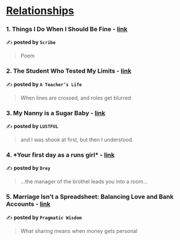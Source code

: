 
<h1><a href=https://medium.com/tag/relationships/recommended target="_blank" rel="noopener noreferrer">Relationships</a></h1>
<h3>1. Things I Do When I Should Be Fine - <a href="https://medium.com/scribe/things-i-do-when-i-should-be-fine-782d8be027f0" target="_blank" rel="noopener noreferrer">link</a></h3>

✍️ **posted by `Scribe`**

<blockquote>Poem</blockquote>

<h3>2. The Student Who Tested My Limits - <a href="https://medium.com/the-life-of-a-mexican-high-school-teacher/the-student-who-tested-my-limits-5fb7d5e7f013" target="_blank" rel="noopener noreferrer">link</a></h3>

✍️ **posted by `A Teacher’s Life`**

<blockquote>When lines are crossed, and roles get blurred</blockquote>

<h3>3. My Nanny is a Sugar Baby - <a href="https://medium.com/lust-ing/my-nanny-is-a-sugar-baby-28d1d586ffc0" target="_blank" rel="noopener noreferrer">link</a></h3>

✍️ **posted by `LUSTFUL`**

<blockquote>and I was shook at first, but then I understood.</blockquote>

<h3>4. *Your first day as a runs girl* - <a href="https://medium.com/@George-Clinton/your-first-day-as-a-runs-girl-03826d9bb58c" target="_blank" rel="noopener noreferrer">link</a></h3>

✍️ **posted by `Drey`**

<blockquote>...the manager of the brothel leads you into a room...</blockquote>

<h3>5. Marriage Isn’t a Spreadsheet: Balancing Love and Bank Accounts - <a href="https://medium.com/a-little-stoic-wisdom/marriage-isnt-a-spreadsheet-balancing-love-and-bank-accounts-c891acb38ab7" target="_blank" rel="noopener noreferrer">link</a></h3>

✍️ **posted by `Pragmatic Wisdom`**

<blockquote>What sharing means when money gets personal</blockquote>

